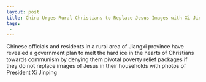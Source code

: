 ```yaml
---
layout: post
title: China Urges Rural Christians to Replace Jesus Images with Xi Jinping
tags:
 -
---
```

Chinese officials and residents in a rural area of Jiangxi province have revealed a government plan to melt the hard ice in the hearts of Christians towards communism by denying them pivotal poverty relief packages if they do not replace images of Jesus in their households with photos of President Xi Jinping
